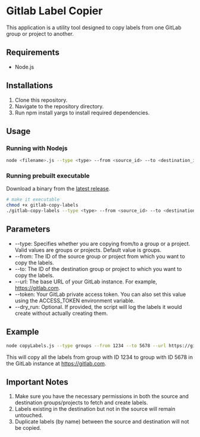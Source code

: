 # Gitlab Label Copier

This application is a utility tool designed to copy labels from one GitLab group or project to another.

## Requirements

- Node.js

## Installations

1. Clone this repository.
1. Navigate to the repository directory.
1. Run npm install yargs to install required dependencies.

## Usage

### Running with Nodejs

```bash
node <filename>.js --type <type> --from <source_id> --to <destination_id> --url <gitlab_url> --token <access_token> [--dry_run]
```
### Running prebuilt executable

Download a binary from the [latest release](https://github.com/ammilam/gitlab-copy-labels/releases/tag/latest).

```bash
# make it executable
chmod +x gitlab-copy-labels
./gitlab-copy-labels --type <type> --from <source_id> --to <destination_id> --url <gitlab_url> --token <access_token> [--dry_run]

```

## Parameters

- --type: Specifies whether you are copying from/to a group or a project. Valid values are groups or projects. Default value is groups.
- --from: The ID of the source group or project from which you want to copy the labels.
- --to: The ID of the destination group or project to which you want to copy the labels.
- --url: The base URL of your GitLab instance. For example, https://gitlab.com.
- --token: Your GitLab private access token. You can also set this value using the ACCESS_TOKEN environment variable.
- --dry_run: Optional. If provided, the script will log the labels it would create without actually creating them.

## Example

```bash
node copyLabels.js --type groups --from 1234 --to 5678 --url https://gitlab.com --token YOUR_PRIVATE_TOKEN
```

This will copy all the labels from group with ID 1234 to group with ID 5678 in the GitLab instance at https://gitlab.com.

## Important Notes

1. Make sure you have the necessary permissions in both the source and destination groups/projects to fetch and create labels.
1. Labels existing in the destination but not in the source will remain untouched.
1. Duplicate labels (by name) between the source and destination will not be copied.
